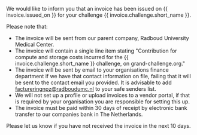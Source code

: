 We would like to inform you that an invoice has been issued on {{ invoice.issued_on }} for your challenge {{ invoice.challenge.short_name }}.

Please note that:

- The invoice will be sent from our parent company, Radboud University Medical Center.
- The invoice will contain a single line item stating "Contribution for compute and storage costs incurred for the {{ invoice.challenge.short_name }} challenge, on grand-challenge.org."
- The invoice will be sent by email to your organisations finance department if we have that contact information on file, failing that it will be sent to the contact email you provided. It is advisable to add factureringnpz@radboudumc.nl to your safe senders list.
- We will not set up a profile or upload invoices to a vendor portal, if that is required by your organisation you are responsible for setting this up.
- The invoice must be paid within 30 days of receipt by electronic bank transfer to our companies bank in The Netherlands.


Please let us know if you have not received the invoice in the next 10 days.
